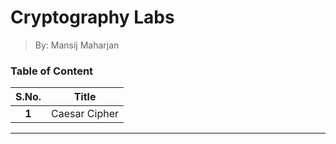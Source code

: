 # Cryptography Labs
> By: Mansij Maharjan

### Table of Content
|  **S.No.**  |    **Title**    |
|:-----------:|:---------------:|
|    **1**    |  Caesar Cipher  |



---
[Caesar Cipher]: https://github.com/mansijmaharzn/crypto-lab/lab-1
